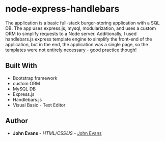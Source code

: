 # node-express-handlebars

The application is a basic full-stack burger-storing application with a SQL DB.  The app uses express.js, mysql, modularization, and uses a custom ORM to simplify requests to a Node server.  Additionally, I used handlebars.js express template engine to simplify the front-end of the application, but in the end, the application was a single page, so the templates were not entirely necessary - good practice though!

 
## Built With
* Bootstrap framework
* custom ORM
* MySQL DB
* Express.js
* Handlebars.js
* Visual Basic - Text Editor
 
## Author
* **John Evans** - *HTML/CSS/JS* - [John Evans](https://github.com/evanjo03)
